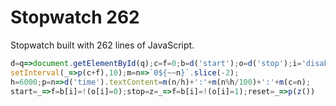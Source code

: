 # Stopwatch 262
Stopwatch built with 262 lines of JavaScript.

```javascript
d=q=>document.getElementById(q);c=f=0;b=d('start');o=d('stop');i='disabled';
setInterval(_=>p(c+f),10);m=n=>`0${~~n}`.slice(-2);
h=6000;p=n=>d('time').textContent=m(n/h)+':'+m(n%h/100)+':'+m(c=n);
start=_=>f=b[i]=!(o[i]=0);stop=z=_=>f=b[i]=!(o[i]=1);reset=_=>p(z())
```
